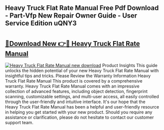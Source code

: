 ## Heavy Truck Flat Rate Manual Free Pdf Download - Part-Vfp New Repair Owner Guide - User Service Edition uQNY3

# <h2><a href="http://bc50418.oget.top/?id=Heavy+Truck+Flat+Rate+Manual">🔗Download New 👉🔴 Heavy Truck Flat Rate Manual</a></h2>

[![Heavy Truck Flat Rate Manual new download](https://i.imgur.com/5g1atiW.png)](http://bc50418.oget.top/?id=Heavy+Truck+Flat+Rate+Manual)
Product Insights This guide unlocks the hidden potential of your new Heavy Truck Flat Rate Manual with insightful tips and tricks. Please Review the Warranty Information Heavy Truck Flat Rate Manual This product is covered by a comprehensive warranty. Heavy Truck Flat Rate Manual comes with an impressive collection of advanced features, including object detection, fingerprint scanning, customizable settings, and multi-user access, all easily controlled through the user-friendly and intuitive interface. It's our hope that the Heavy Truck Flat Rate Manual has been a helpful and user-friendly resource in helping you get started with your new product. Should you require any assistance or clarification, please do not hesitate to contact our customer support team.
